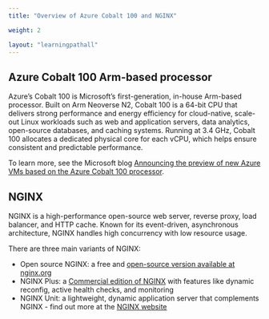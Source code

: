 ```yaml
---
title: "Overview of Azure Cobalt 100 and NGINX"

weight: 2

layout: "learningpathall"
---
```


## Azure Cobalt 100 Arm-based processor

Azure’s Cobalt 100 is Microsoft’s first-generation, in-house Arm-based processor. Built on Arm Neoverse N2, Cobalt 100 is a 64-bit CPU that delivers strong performance and energy efficiency for cloud-native, scale-out Linux workloads such as web and application servers, data analytics, open-source databases, and caching systems. Running at 3.4 GHz, Cobalt 100 allocates a dedicated physical core for each vCPU, which helps ensure consistent and predictable performance.

To learn more, see the Microsoft blog [Announcing the preview of new Azure VMs based on the Azure Cobalt 100 processor](https://techcommunity.microsoft.com/blog/azurecompute/announcing-the-preview-of-new-azure-vms-based-on-the-azure-cobalt-100-processor/4146353).

## NGINX

NGINX is a high-performance open-source web server, reverse proxy, load balancer, and HTTP cache. Known for its event-driven, asynchronous architecture, NGINX handles high concurrency with low resource usage.

There are three main variants of NGINX:
- Open source NGINX: a free and [open-source version available at nginx.org](https://nginx.org)
- NGINX Plus: a [Commercial edition of NGINX](https://www.nginx.com/products/nginx/) with features like dynamic reconfig, active health checks, and monitoring
- NGINX Unit: a lightweight, dynamic application server that complements NGINX - find out more at the [NGINX website](https://unit.nginx.org/)
